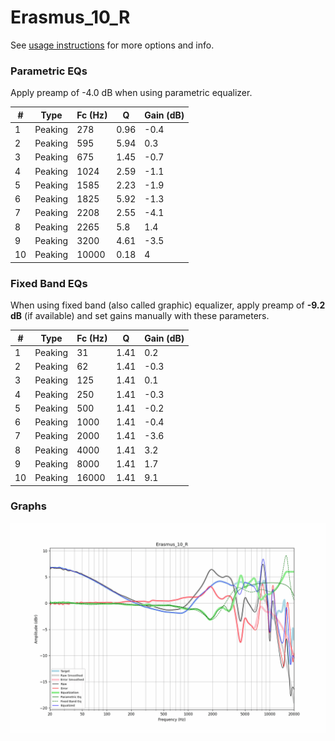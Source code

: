 # Erasmus_10_R
See [usage instructions](https://github.com/jaakkopasanen/AutoEq#usage) for more options and info.

### Parametric EQs
Apply preamp of -4.0 dB when using parametric equalizer.

|   # | Type    |   Fc (Hz) |    Q |   Gain (dB) |
|-----|---------|-----------|------|-------------|
|   1 | Peaking |       278 | 0.96 |        -0.4 |
|   2 | Peaking |       595 | 5.94 |         0.3 |
|   3 | Peaking |       675 | 1.45 |        -0.7 |
|   4 | Peaking |      1024 | 2.59 |        -1.1 |
|   5 | Peaking |      1585 | 2.23 |        -1.9 |
|   6 | Peaking |      1825 | 5.92 |        -1.3 |
|   7 | Peaking |      2208 | 2.55 |        -4.1 |
|   8 | Peaking |      2265 | 5.8  |         1.4 |
|   9 | Peaking |      3200 | 4.61 |        -3.5 |
|  10 | Peaking |     10000 | 0.18 |         4   |

### Fixed Band EQs
When using fixed band (also called graphic) equalizer, apply preamp of **-9.2 dB** (if available) and set gains manually with these parameters.

|   # | Type    |   Fc (Hz) |    Q |   Gain (dB) |
|-----|---------|-----------|------|-------------|
|   1 | Peaking |        31 | 1.41 |         0.2 |
|   2 | Peaking |        62 | 1.41 |        -0.3 |
|   3 | Peaking |       125 | 1.41 |         0.1 |
|   4 | Peaking |       250 | 1.41 |        -0.3 |
|   5 | Peaking |       500 | 1.41 |        -0.2 |
|   6 | Peaking |      1000 | 1.41 |        -0.4 |
|   7 | Peaking |      2000 | 1.41 |        -3.6 |
|   8 | Peaking |      4000 | 1.41 |         3.2 |
|   9 | Peaking |      8000 | 1.41 |         1.7 |
|  10 | Peaking |     16000 | 1.41 |         9.1 |

### Graphs
![](./Erasmus_10_R.png)
